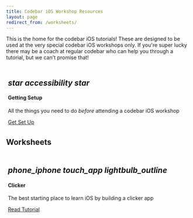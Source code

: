 ```yaml
---
title: Codebar iOS Workshop Resources
layout: page
redirect_from: /worksheets/
---
```


This is the home for the codebar iOS tutorials! These are designed to be used at the very special codebar iOS workshops only. If you're super lucky there may be a coach at regular codebar who can help you through a tutorial, but we can't promise that!

<div class="col-12 text-center" style="padding:5px;">
  <div class="card">
    <h2 class="emoji-title text-center">
      <i class="material-icons">star</i>
      <i class="material-icons">accessibility</i>
      <i class="material-icons">star</i>
    </h2>
    <div class="card-block">
      <h4 class="card-title">Getting Setup</h4>
      <p>All the things you need to do <em>before</em> attending a codebar iOS workshop</p>
      <a href="{{ site.baseurl }}/worksheets/0-setup/" class="btn btn-primary">Get Set Up</a>
    </div>
  </div>
</div>

## Worksheets

<div class="row">
  <!-- item-->
  <div class="col-lg-4 col-md-6 col-12 text-center" style="padding:5px;">
    <div class="card">
      <h2 class="emoji-title text-center">
        <i class="material-icons">phone_iphone</i>
        <i class="material-icons">touch_app</i>
        <i class="material-icons">lightbulb_outline</i>
      </h2>
      <div class="card-block">
        <h4 class="card-title">Clicker</h4>
        <p>The best starting place to learn iOS by building a clicker app</p>
        <a href="{{ site.baseurl }}/worksheets/1-intro/" class="btn btn-primary">Read Tutorial</a>
      </div>
    </div>
  </div>




</div>
